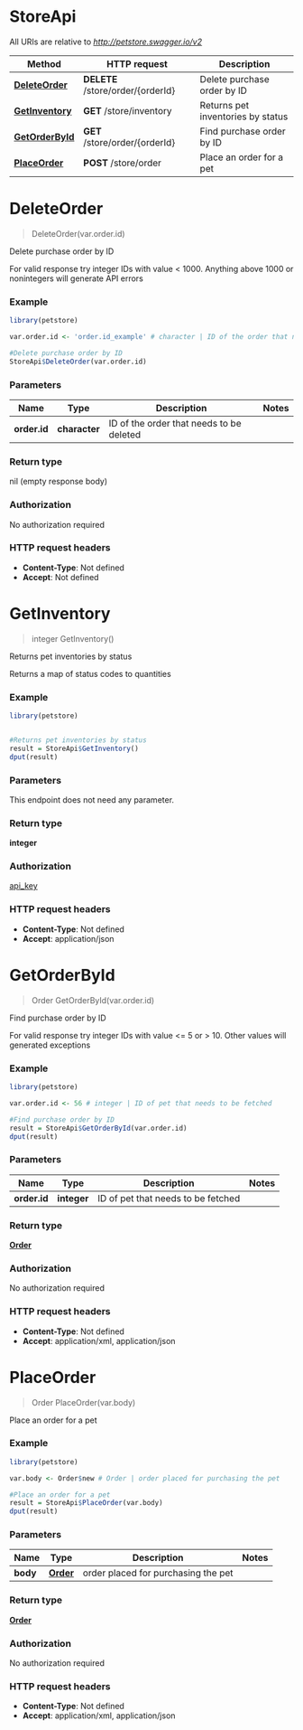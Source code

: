 # StoreApi

All URIs are relative to *http://petstore.swagger.io/v2*

Method | HTTP request | Description
------------- | ------------- | -------------
[**DeleteOrder**](StoreApi.md#DeleteOrder) | **DELETE** /store/order/{orderId} | Delete purchase order by ID
[**GetInventory**](StoreApi.md#GetInventory) | **GET** /store/inventory | Returns pet inventories by status
[**GetOrderById**](StoreApi.md#GetOrderById) | **GET** /store/order/{orderId} | Find purchase order by ID
[**PlaceOrder**](StoreApi.md#PlaceOrder) | **POST** /store/order | Place an order for a pet


# **DeleteOrder**
> DeleteOrder(var.order.id)

Delete purchase order by ID

For valid response try integer IDs with value < 1000. Anything above 1000 or nonintegers will generate API errors

### Example
```R
library(petstore)

var.order.id <- 'order.id_example' # character | ID of the order that needs to be deleted

#Delete purchase order by ID
StoreApi$DeleteOrder(var.order.id)
```

### Parameters

Name | Type | Description  | Notes
------------- | ------------- | ------------- | -------------
 **order.id** | **character**| ID of the order that needs to be deleted | 

### Return type

nil (empty response body)

### Authorization

No authorization required

### HTTP request headers

 - **Content-Type**: Not defined
 - **Accept**: Not defined



# **GetInventory**
> integer GetInventory()

Returns pet inventories by status

Returns a map of status codes to quantities

### Example
```R
library(petstore)


#Returns pet inventories by status
result = StoreApi$GetInventory()
dput(result)
```

### Parameters
This endpoint does not need any parameter.

### Return type

**integer**

### Authorization

[api_key](../README.md#api_key)

### HTTP request headers

 - **Content-Type**: Not defined
 - **Accept**: application/json



# **GetOrderById**
> Order GetOrderById(var.order.id)

Find purchase order by ID

For valid response try integer IDs with value <= 5 or > 10. Other values will generated exceptions

### Example
```R
library(petstore)

var.order.id <- 56 # integer | ID of pet that needs to be fetched

#Find purchase order by ID
result = StoreApi$GetOrderById(var.order.id)
dput(result)
```

### Parameters

Name | Type | Description  | Notes
------------- | ------------- | ------------- | -------------
 **order.id** | **integer**| ID of pet that needs to be fetched | 

### Return type

[**Order**](Order.md)

### Authorization

No authorization required

### HTTP request headers

 - **Content-Type**: Not defined
 - **Accept**: application/xml, application/json



# **PlaceOrder**
> Order PlaceOrder(var.body)

Place an order for a pet

### Example
```R
library(petstore)

var.body <- Order$new # Order | order placed for purchasing the pet

#Place an order for a pet
result = StoreApi$PlaceOrder(var.body)
dput(result)
```

### Parameters

Name | Type | Description  | Notes
------------- | ------------- | ------------- | -------------
 **body** | [**Order**](Order.md)| order placed for purchasing the pet | 

### Return type

[**Order**](Order.md)

### Authorization

No authorization required

### HTTP request headers

 - **Content-Type**: Not defined
 - **Accept**: application/xml, application/json



